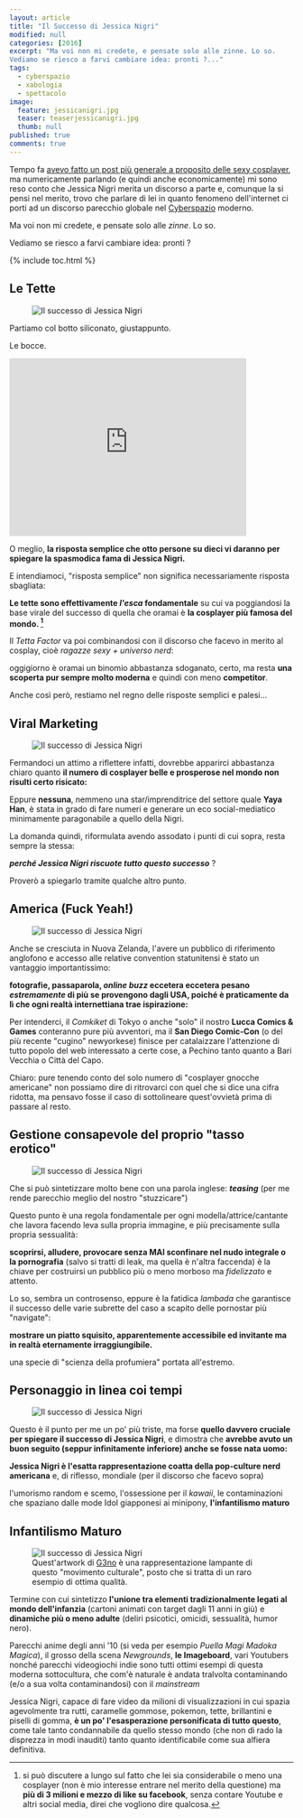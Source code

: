```yaml
---
layout: article
title: "Il Successo di Jessica Nigri"
modified: null
categories: [2016]
excerpt: "Ma voi non mi credete, e pensate solo alle zinne. Lo so.
Vediamo se riesco a farvi cambiare idea: pronti ?..."
tags:
  - cyberspazio
  - xabologia
  - spettacolo
image: 
  feature: jessicanigri.jpg
  teaser: teaserjessicanigri.jpg
  thumb: null
published: true
comments: true
---
```


Tempo fa [avevo fatto un post più generale a proposito delle sexy cosplayer](http://xabacadabra.com/2014/le-sexy-cosplayer/), ma numericamente parlando (e quindi anche economicamente) mi sono reso conto che Jessica Nigri merita un discorso a parte e, comunque la si pensi nel merito, trovo che parlare di lei in quanto fenomeno dell'internet ci porti ad un discorso parecchio globale nel [Cyberspazio](http://xabacadabra.com/blog/tag/cyberspazio/) moderno.

Ma voi non mi credete, e pensate solo alle _zinne_. Lo so.

Vediamo se riesco a farvi cambiare idea: pronti ?

{% include toc.html %}

## Le Tette

<figure>
<img src="http://i.imgur.com/99VoH9s.jpg" alt="Il successo di Jessica Nigri">
</figure>

Partiamo col botto siliconato, giustappunto.

Le bocce.

<iframe width="420" height="315" src="https://www.youtube.com/embed/3F28sWMFBOQ" frameborder="0" allowfullscreen></iframe>

O meglio, **la risposta semplice che otto persone su dieci vi daranno per spiegare la spasmodica fama di Jessica Nigri.**

E intendiamoci, "risposta semplice" non significa necessariamente risposta sbagliata: 

**Le tette sono effettivamente _l'esca_ fondamentale** su cui va poggiandosi la base virale del successo di quella che oramai è **la cosplayer più famosa del mondo. [^cosplayer]** 

[^cosplayer]: si può discutere a lungo sul fatto che lei sia considerabile o meno una cosplayer (non è mio interesse entrare nel merito della questione) ma **più di 3 milioni e mezzo di like su facebook**, senza contare Youtube e altri social media, direi che vogliono dire qualcosa.

Il _Tetta Factor_ va poi combinandosi con il discorso che facevo in merito al cosplay, cioè _ragazze sexy + universo nerd_: 

oggigiorno è oramai un binomio abbastanza sdoganato, certo, ma resta **una scoperta pur sempre molto moderna** e quindi con meno **competitor**.

Anche così però, restiamo nel regno delle risposte semplici e palesi...

## Viral Marketing

<figure>
<img src="http://i.imgur.com/AWXDFRU.jpg" alt="Il successo di Jessica Nigri">
</figure>

Fermandoci un attimo a riflettere infatti, dovrebbe apparirci abbastanza chiaro quanto **il numero di cosplayer belle e prosperose nel mondo non risulti certo risicato:** 

Eppure **nessuna**, nemmeno una star/imprenditrice del settore quale **Yaya Han**, è stata in grado di fare numeri e generare un eco social-mediatico minimamente paragonabile a quello della Nigri.

La domanda quindi, riformulata avendo assodato i punti di cui sopra, resta sempre la stessa: 

_**perché Jessica Nigri riscuote tutto questo successo**_ ?

Proverò a spiegarlo tramite qualche altro punto.

## America (Fuck Yeah!)

<figure>
<img src="http://i.imgur.com/um41B2J.jpg" alt="Il successo di Jessica Nigri">
</figure>

Anche se cresciuta in Nuova Zelanda, l'avere un pubblico di riferimento anglofono e accesso alle relative convention statunitensi è stato un vantaggio importantissimo: 

**fotografie, passaparola, _online buzz_ eccetera eccetera pesano _estremamente_ di più se provengono dagli USA, poiché è praticamente da lì che ogni realtà internettiana trae ispirazione:**

Per intenderci, il _Comkiket_ di Tokyo o anche "solo" il nostro **Lucca Comics & Games** conteranno pure più avventori, ma il **San Diego Comic-Con** (o del più recente "cugino" newyorkese) finisce per catalaizzare l'attenzione di tutto popolo del web interessato a certe cose, a Pechino tanto quanto a Bari Vecchia o Città del Capo.

Chiaro: pure tenendo conto del solo numero di "cosplayer gnocche americane" non possiamo dire di ritrovarci con quel che si dice una cifra ridotta, ma pensavo fosse il caso di sottolineare quest'ovvietà prima di passare al resto.

## Gestione consapevole del proprio "tasso erotico"

<figure>
<img src="http://i.imgur.com/SxgMXkr.jpg" alt="Il successo di Jessica Nigri">
</figure>

Che si può sintetizzare molto bene con una parola inglese: _**teasing**_ (per me rende parecchio meglio del nostro "stuzzicare")

Questo punto è una regola fondamentale per ogni modella/attrice/cantante che lavora facendo leva sulla propria immagine, e più precisamente sulla propria sessualità: 

**scoprirsi, alludere, provocare senza MAI sconfinare nel nudo integrale o la pornografia** (salvo si tratti di leak, ma quella è n'altra faccenda) è la chiave per costruirsi un pubblico più o meno morboso ma _fidelizzato_ e attento.

Lo so, sembra un controsenso, eppure è la fatidica _lambada_ che garantisce il successo delle varie subrette del caso a scapito delle pornostar più "navigate": 

**mostrare un piatto squisito, apparentemente accessibile ed invitante ma in realtà eternamente irraggiungibile.**

una specie di "scienza della profumiera" portata all'estremo.

## Personaggio in linea coi tempi

<figure>
<img src="http://i.imgur.com/IAfPxOS.jpg" alt="Il successo di Jessica Nigri">
</figure>

Questo è il punto per me un po' più triste, ma forse **quello davvero cruciale per spiegare il successo di Jessica Nigri**, e dimostra che **avrebbe avuto un buon seguito (seppur infinitamente inferiore) anche se fosse nata uomo:**

**Jessica Nigri è l'esatta rappresentazione coatta della pop-culture nerd americana** e, di riflesso, mondiale (per il discorso che facevo sopra)

l'umorismo random e scemo, l'ossessione per il _kawaii_, le contaminazioni che spaziano dalle mode Idol giapponesi ai minipony, **l'infantilismo maturo**

## Infantilismo Maturo

<figure>
<img src="http://art.ngfiles.com/images/263000/263728_g3no_i-don-t-want-to-fight.png" alt="Il successo di Jessica Nigri">
<figcaption>Quest'artwork di <a href="http://g3no.newgrounds.com/">G3no</a> è una rappresentazione lampante di questo "movimento culturale", posto che si tratta di un raro esempio di ottima qualità.</figcaption>
</figure>

Termine con cui sintetizzo **l'unione tra elementi tradizionalmente legati al mondo dell'infanzia** (cartoni animati con target dagli 11 anni in giù) e **dinamiche più o meno adulte** (deliri psicotici, omicidi, sessualità, humor nero).

Parecchi anime degli anni '10 (si veda per esempio _Puella Magi Madoka Magica_), il grosso della scena _Newgrounds_, **le Imageboard**, vari Youtubers nonché parecchi videogiochi indie sono tutti ottimi esempi di questa moderna sottocultura, che com'è naturale è andata tralvolta contaminando (e/o a sua volta contaminandosi) con il _mainstream_

Jessica Nigri, capace di fare video da milioni di visualizzazioni in cui spazia agevolmente tra rutti, caramelle gommose, pokemon, tette, brillantini e piselli di gomma, **è un po' l'esasperazione personificata di tutto questo**, come tale tanto condannabile da quello stesso mondo (che non di rado la disprezza in modi inauditi) tanto quanto identificabile come sua alfiera definitiva.    